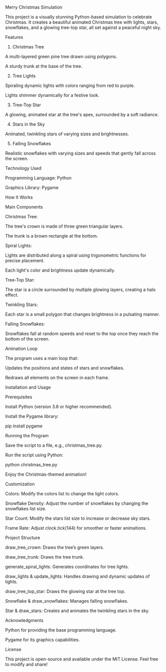 Merry Christmas Simulation

This project is a visually stunning Python-based simulation to celebrate Christmas. It creates a beautiful animated Christmas tree with lights, stars, snowflakes, and a glowing tree-top star, all set against a peaceful night sky.

Features

1. Christmas Tree

A multi-layered green pine tree drawn using polygons.

A sturdy trunk at the base of the tree.

2. Tree Lights

Spiraling dynamic lights with colors ranging from red to purple.

Lights shimmer dynamically for a festive look.

3. Tree-Top Star

A glowing, animated star at the tree's apex, surrounded by a soft radiance.

4. Stars in the Sky

Animated, twinkling stars of varying sizes and brightnesses.

5. Falling Snowflakes

Realistic snowflakes with varying sizes and speeds that gently fall across the screen.

Technology Used

Programming Language: Python

Graphics Library: Pygame

How It Works

Main Components

Christmas Tree:

The tree's crown is made of three green triangular layers.

The trunk is a brown rectangle at the bottom.

Spiral Lights:

Lights are distributed along a spiral using trigonometric functions for precise placement.

Each light's color and brightness update dynamically.

Tree-Top Star:

The star is a circle surrounded by multiple glowing layers, creating a halo effect.

Twinkling Stars:

Each star is a small polygon that changes brightness in a pulsating manner.

Falling Snowflakes:

Snowflakes fall at random speeds and reset to the top once they reach the bottom of the screen.

Animation Loop

The program uses a main loop that:

Updates the positions and states of stars and snowflakes.

Redraws all elements on the screen in each frame.

Installation and Usage

Prerequisites

Install Python (version 3.8 or higher recommended).

Install the Pygame library:

pip install pygame

Running the Program

Save the script to a file, e.g., christmas_tree.py.

Run the script using Python:

python christmas_tree.py

Enjoy the Christmas-themed animation!

Customization

Colors: Modify the colors list to change the light colors.

Snowflake Density: Adjust the number of snowflakes by changing the snowflakes list size.

Star Count: Modify the stars list size to increase or decrease sky stars.

Frame Rate: Adjust clock.tick(144) for smoother or faster animations.

Project Structure

draw_tree_crown: Draws the tree’s green layers.

draw_tree_trunk: Draws the tree trunk.

generate_spiral_lights: Generates coordinates for tree lights.

draw_lights & update_lights: Handles drawing and dynamic updates of lights.

draw_tree_top_star: Draws the glowing star at the tree top.

Snowflake & draw_snowflakes: Manages falling snowflakes.

Star & draw_stars: Creates and animates the twinkling stars in the sky.

Acknowledgments

Python for providing the base programming language.

Pygame for its graphics capabilities.

License

This project is open-source and available under the MIT License. Feel free to modify and share!
